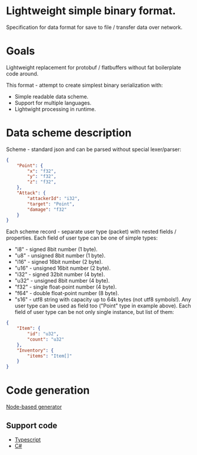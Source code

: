 # Lightweight simple binary format.
Specification for data format for save to file / transfer data over network.

# Goals
Lightweight replacement for protobuf / flatbuffers without fat boilerplate code around.

This format - attempt to create simplest binary serialization with:
* Simple readable data scheme.
* Support for multiple languages.
* Lightwight processing in runtime.

# Data scheme description
Scheme - standard json and can be parsed without special lexer/parser:
```json
{
    "Point": {
        "x": "f32",
        "y": "f32",
        "z": "f32",
    },
    "Attack": {
        "attackerId": "i32",
        "target": "Point",
        "damage": "f32"
    }
}
```
Each scheme record - separate user type (packet) with nested fields / properties.
Each field of user type can be one of simple types:
* "i8" - signed 8bit number (1 byte).
* "u8" - unsigned 8bit number (1 byte).
* "i16" - signed 16bit number (2 byte).
* "u16" - unsigned 16bit number (2 byte).
* "i32" - signed 32bit number (4 byte).
* "u32" - unsigned 8bit number (4 byte).
* "f32" - single float-point number (4 byte).
* "f64" - double float-point number (8 byte).
* "s16" - utf8 string with capacity up to 64k bytes (not utf8 symbols!).
Any user type can be used as field too ("Point" type in example above).
Each field of user type can be not only single instance, but list of them:
```json
{
    "Item": {
        "id": "u32",
        "count": "u32"
    },
    "Inventory": {
        "items": "Item[]"
    }
}
```

# Code generation
[Node-based generator](https://github.com/Leopotam/simplebinary-gen-node.git)

## Support code
* [Typescript](https://github.com/Leopotam/simplebinary-ts.git)
* [C#](https://github.com/Leopotam/simplebinary-cs.git)